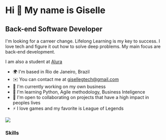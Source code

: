 Hi 👋 My name is Giselle
==========================

Back-end Software Developer
-----------------------------

I'm looking for a carreer change. Lifelong Learning is my key to success. I love tech and figure it out how to solve deep problems. My main focus are back-end development.

I am also a student at [Alura](https://www.alura.com.br/)

* 🌍  I'm based in Rio de Janeiro, Brazil
* ✉️  You can contact me at [gisellegtech@gmail.com](mailto:gisellegtech@gmail.com)
* 🚀  I'm currently working on my own business
* 🧠  I'm learning Python, Agile methodology, Business Inteligence
* 🤝  I'm open to collaborating on projects that have a high impact in peoples lives
* ⚡  I love games and my favorite is League of Legends

<a href="https://www.github.com/peguimasid" target="_blank" rel="noreferrer"><img
src="https://img.shields.io/github/followers/peguimasid?logo=github&style=for-the-badge&color=3382ed&labelColor=171717" /></a>

### Skills

